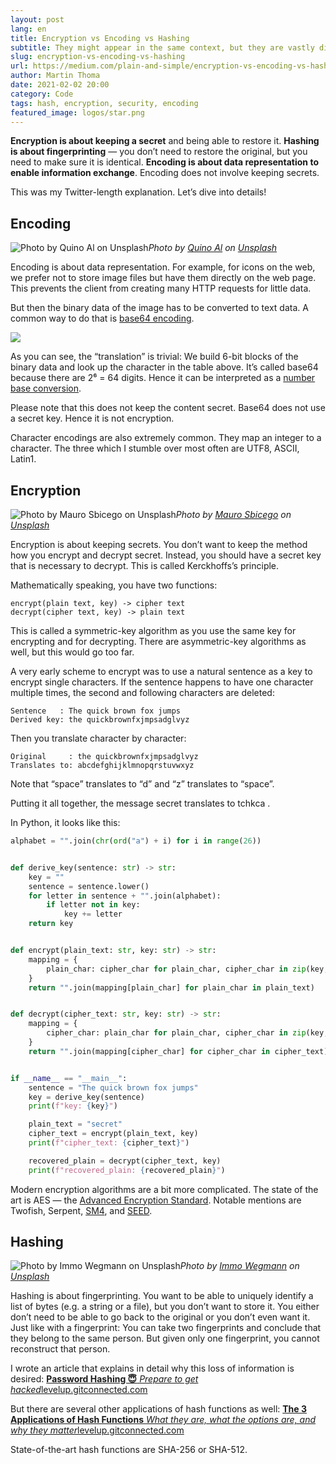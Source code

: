 ```yaml
---
layout: post
lang: en
title: Encryption vs Encoding vs Hashing
subtitle: They might appear in the same context, but they are vastly different
slug: encryption-vs-encoding-vs-hashing
url: https://medium.com/plain-and-simple/encryption-vs-encoding-vs-hashing-bb1e166cf15a
author: Martin Thoma
date: 2021-02-02 20:00
category: Code
tags: hash, encryption, security, encoding
featured_image: logos/star.png
---
```

**Encryption is about keeping a secret** and being able to restore it. **Hashing is about fingerprinting** — you don’t need to restore the original, but you need to make sure it is identical. **Encoding is about data representation to enable information exchange**. Encoding does not involve keeping secrets.

This was my Twitter-length explanation. Let’s dive into details!

## Encoding

![Photo by [Quino Al](https://unsplash.com/@quinoal?utm_source=medium&utm_medium=referral) on [Unsplash](https://unsplash.com?utm_source=medium&utm_medium=referral)](https://cdn-images-1.medium.com/max/9100/0*MNqRXPEMDul3bdKA)*Photo by [Quino Al](https://unsplash.com/@quinoal?utm_source=medium&utm_medium=referral) on [Unsplash](https://unsplash.com?utm_source=medium&utm_medium=referral)*

Encoding is about data representation. For example, for icons on the web, we prefer not to store image files but have them directly on the web page. This prevents the client from creating many HTTP requests for little data.

But then the binary data of the image has to be converted to text data. A common way to do that is [base64 encoding](https://en.wikipedia.org/wiki/Base64).

![](https://cdn-images-1.medium.com/max/2150/1*xLjXcxEQETyNMAi9HrOJbg.png)

As you can see, the “translation” is trivial: We build 6-bit blocks of the binary data and look up the character in the table above. It’s called base64 because there are 2⁶ = 64 digits. Hence it can be interpreted as a [number base conversion](https://en.wikipedia.org/wiki/Positional_notation#Base_conversion).

Please note that this does not keep the content secret. Base64 does not use a secret key. Hence it is not encryption.

Character encodings are also extremely common. They map an integer to a character. The three which I stumble over most often are UTF8, ASCII, Latin1.

## Encryption

![Photo by [Mauro Sbicego](https://unsplash.com/@maurosbicego?utm_source=medium&utm_medium=referral) on [Unsplash](https://unsplash.com?utm_source=medium&utm_medium=referral)](https://cdn-images-1.medium.com/max/12000/0*hFOeoYAJZ47-pd4B)*Photo by [Mauro Sbicego](https://unsplash.com/@maurosbicego?utm_source=medium&utm_medium=referral) on [Unsplash](https://unsplash.com?utm_source=medium&utm_medium=referral)*

Encryption is about keeping secrets. You don’t want to keep the method how you encrypt and decrypt secret. Instead, you should have a secret key that is necessary to decrypt. This is called Kerckhoffs’s principle.

Mathematically speaking, you have two functions:

```text
encrypt(plain text, key) -> cipher text
decrypt(cipher text, key) -> plain text
```

This is called a symmetric-key algorithm as you use the same key for encrypting and for decrypting. There are asymmetric-key algorithms as well, but this would go too far.

A very early scheme to encrypt was to use a natural sentence as a key to encrypt single characters. If the sentence happens to have one character multiple times, the second and following characters are deleted:

```text
Sentence   : The quick brown fox jumps
Derived key: the quickbrownfxjmpsadglvyz
```

Then you translate character by character:

```text
Original     : the quickbrownfxjmpsadglvyz
Translates to: abcdefghijklmnopqrstuvwxyz
```

Note that “space” translates to “d” and “z” translates to “space”.

Putting it all together, the message secret translates to tchkca .

In Python, it looks like this:

```python
alphabet = "".join(chr(ord("a") + i) for i in range(26))


def derive_key(sentence: str) -> str:
    key = ""
    sentence = sentence.lower()
    for letter in sentence + "".join(alphabet):
        if letter not in key:
            key += letter
    return key


def encrypt(plain_text: str, key: str) -> str:
    mapping = {
        plain_char: cipher_char for plain_char, cipher_char in zip(key, alphabet)
    }
    return "".join(mapping[plain_char] for plain_char in plain_text)


def decrypt(cipher_text: str, key: str) -> str:
    mapping = {
        cipher_char: plain_char for plain_char, cipher_char in zip(key, alphabet)
    }
    return "".join(mapping[cipher_char] for cipher_char in cipher_text)


if __name__ == "__main__":
    sentence = "The quick brown fox jumps"
    key = derive_key(sentence)
    print(f"key: {key}")

    plain_text = "secret"
    cipher_text = encrypt(plain_text, key)
    print(f"cipher_text: {cipher_text}")

    recovered_plain = decrypt(cipher_text, key)
    print(f"recovered_plain: {recovered_plain}")
```

Modern encryption algorithms are a bit more complicated. The state of the art is AES — the [Advanced Encryption Standard](https://en.wikipedia.org/wiki/Advanced_Encryption_Standard). Notable mentions are Twofish, Serpent, [SM4](https://en.wikipedia.org/wiki/SM4_(cipher)), and [SEED](https://en.wikipedia.org/wiki/SEED).

## Hashing

![Photo by [Immo Wegmann](https://unsplash.com/@macroman?utm_source=medium&utm_medium=referral) on [Unsplash](https://unsplash.com?utm_source=medium&utm_medium=referral)](https://cdn-images-1.medium.com/max/9856/0*areuO5qPgGps9b5U)*Photo by [Immo Wegmann](https://unsplash.com/@macroman?utm_source=medium&utm_medium=referral) on [Unsplash](https://unsplash.com?utm_source=medium&utm_medium=referral)*

Hashing is about fingerprinting. You want to be able to uniquely identify a list of bytes (e.g. a string or a file), but you don’t want to store it. You either don’t need to be able to go back to the original or you don’t even want it. Just like with a fingerprint: You can take two fingerprints and conclude that they belong to the same person. But given only one fingerprint, you cannot reconstruct that person.

I wrote an article that explains in detail why this loss of information is desired:
[**Password Hashing 😇**
*Prepare to get hacked*levelup.gitconnected.com](https://levelup.gitconnected.com/password-hashing-eb3b97684636)

But there are several other applications of hash functions as well:
[**The 3 Applications of Hash Functions**
*What they are, what the options are, and why they matter*levelup.gitconnected.com](https://levelup.gitconnected.com/the-3-applications-of-hash-functions-fab1a75f4d3d)

State-of-the-art hash functions are SHA-256 or SHA-512.
